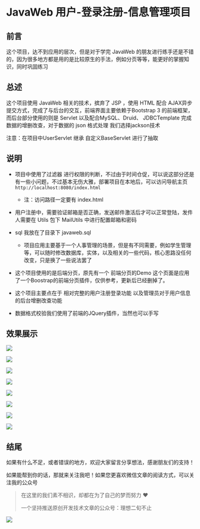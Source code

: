 # JavaWeb 用户-登录注册-信息管理项目

## 前言

这个项目，达不到应用的层次，但是对于学完 JavaWeb 的朋友进行练手还是不错的，因为很多地方都是用的是比较原生的手法，例如分页等等，能更好的掌握知识，同时巩固练习

## 总述

这个项目使用 JavaWeb 相关的技术，摈弃了 JSP ，使用 HTML 配合 AJAX异步提交方式，完成了与后台的交互，前端界面主要依赖于Bootstrap 3 的前端框架，而后台部分使用的则是 Servlet 以及配合MySQL、Druid、 JDBCTemplate 完成数据的增删改查，对于数据的 json 格式处理 我们选择jackson技术

注意：在项目中UserServlet 继承 自定义BaseServlet 进行了抽取

## 说明

- 项目中使用了过滤器 进行权限的判断，不过由于时间仓促，可以说这部分还是有一些小问题，不过基本无伤大雅，部署项目在本地后，可以访问导航主页 `http://localhost:8080/index.html` 

  - 注：访问路径一定要有 index.html

- 用户注册中，需要验证邮箱是否正确，发送邮件激活后才可以正常登陆，发件人需要在 Utils 包下 MailUtils 中进行配置邮箱和密码

- sql 我放在了目录下 javaweb.sql 

  - 项目应用主要基于一个人事管理的场景，但是有不同需要，例如学生管理等，可以随时修改数据库，实体，以及相关的一些代码，核心思路没任何改变，只是换了一些说法罢了

- 这个项目使用的是后端分页，原先有一个 前端分页的Demo 这个页面是应用了一个Boostrap的前端分页插件，仅供参考，更新后已经删掉了。

- 这个项目主要点在于 相对完整的用户注册登录功能 以及管理员对于用户信息的后台增删改查功能

- 数据格式校验我们使用了前端的JQuery插件，当然也可以手写

  
## 效果展示

![](https://github.com/ideal-20/JavaWeb-Login-Register-InfoManage/blob/master/img/1.png)

![](https://github.com/ideal-20/JavaWeb-Login-Register-InfoManage/blob/master/img/2.png)

![](https://github.com/ideal-20/JavaWeb-Login-Register-InfoManage/blob/master/img/3.png)

![](https://github.com/ideal-20/JavaWeb-Login-Register-InfoManage/blob/master/img/4.png)

![](https://github.com/ideal-20/JavaWeb-Login-Register-InfoManage/blob/master/img/5.png)

![](https://github.com/ideal-20/JavaWeb-Login-Register-InfoManage/blob/master/img/6.png)

![](https://github.com/ideal-20/JavaWeb-Login-Register-InfoManage/blob/master/img/7.png)

![](https://github.com/ideal-20/JavaWeb-Login-Register-InfoManage/blob/master/img/8.png)


## 结尾

  如果有什么不足，或者错误的地方，欢迎大家留言分享想法，感谢朋友们的支持！

  如果能帮到你的话，那就来关注我吧！如果您更喜欢微信文章的阅读方式，可以关注我的公众号

  > 在这里的我们素不相识，却都在为了自己的梦而努力 ❤
  >
  > 一个坚持推送原创开发技术文章的公众号：理想二旬不止

  ![](http://image.ideal-20.cn/img/QRcode-rectangle.png)

 
